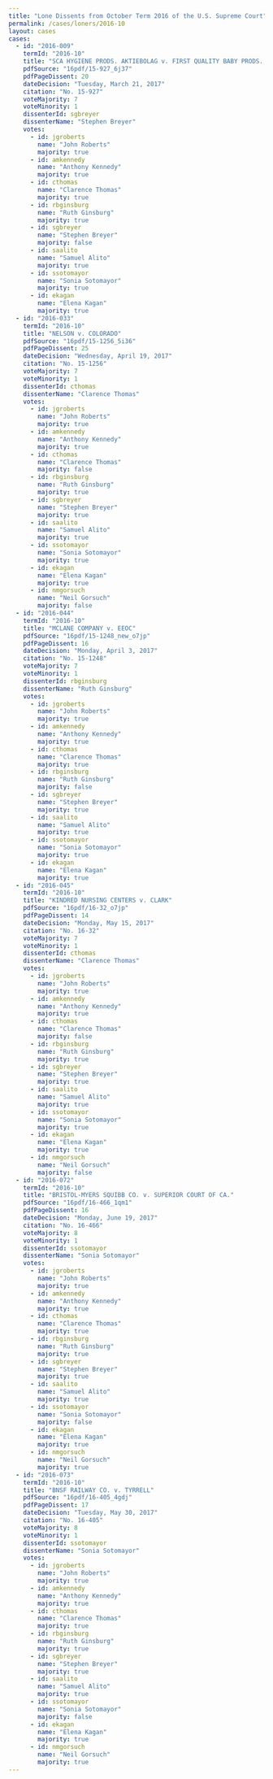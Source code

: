 ```yaml
---
title: "Lone Dissents from October Term 2016 of the U.S. Supreme Court"
permalink: /cases/loners/2016-10
layout: cases
cases:
  - id: "2016-009"
    termId: "2016-10"
    title: "SCA HYGIENE PRODS. AKTIEBOLAG v. FIRST QUALITY BABY PRODS., LLC"
    pdfSource: "16pdf/15-927_6j37"
    pdfPageDissent: 20
    dateDecision: "Tuesday, March 21, 2017"
    citation: "No. 15-927"
    voteMajority: 7
    voteMinority: 1
    dissenterId: sgbreyer
    dissenterName: "Stephen Breyer"
    votes:
      - id: jgroberts
        name: "John Roberts"
        majority: true
      - id: amkennedy
        name: "Anthony Kennedy"
        majority: true
      - id: cthomas
        name: "Clarence Thomas"
        majority: true
      - id: rbginsburg
        name: "Ruth Ginsburg"
        majority: true
      - id: sgbreyer
        name: "Stephen Breyer"
        majority: false
      - id: saalito
        name: "Samuel Alito"
        majority: true
      - id: ssotomayor
        name: "Sonia Sotomayor"
        majority: true
      - id: ekagan
        name: "Elena Kagan"
        majority: true
  - id: "2016-033"
    termId: "2016-10"
    title: "NELSON v. COLORADO"
    pdfSource: "16pdf/15-1256_5i36"
    pdfPageDissent: 25
    dateDecision: "Wednesday, April 19, 2017"
    citation: "No. 15-1256"
    voteMajority: 7
    voteMinority: 1
    dissenterId: cthomas
    dissenterName: "Clarence Thomas"
    votes:
      - id: jgroberts
        name: "John Roberts"
        majority: true
      - id: amkennedy
        name: "Anthony Kennedy"
        majority: true
      - id: cthomas
        name: "Clarence Thomas"
        majority: false
      - id: rbginsburg
        name: "Ruth Ginsburg"
        majority: true
      - id: sgbreyer
        name: "Stephen Breyer"
        majority: true
      - id: saalito
        name: "Samuel Alito"
        majority: true
      - id: ssotomayor
        name: "Sonia Sotomayor"
        majority: true
      - id: ekagan
        name: "Elena Kagan"
        majority: true
      - id: nmgorsuch
        name: "Neil Gorsuch"
        majority: false
  - id: "2016-044"
    termId: "2016-10"
    title: "MCLANE COMPANY v. EEOC"
    pdfSource: "16pdf/15-1248_new_o7jp"
    pdfPageDissent: 16
    dateDecision: "Monday, April 3, 2017"
    citation: "No. 15-1248"
    voteMajority: 7
    voteMinority: 1
    dissenterId: rbginsburg
    dissenterName: "Ruth Ginsburg"
    votes:
      - id: jgroberts
        name: "John Roberts"
        majority: true
      - id: amkennedy
        name: "Anthony Kennedy"
        majority: true
      - id: cthomas
        name: "Clarence Thomas"
        majority: true
      - id: rbginsburg
        name: "Ruth Ginsburg"
        majority: false
      - id: sgbreyer
        name: "Stephen Breyer"
        majority: true
      - id: saalito
        name: "Samuel Alito"
        majority: true
      - id: ssotomayor
        name: "Sonia Sotomayor"
        majority: true
      - id: ekagan
        name: "Elena Kagan"
        majority: true
  - id: "2016-045"
    termId: "2016-10"
    title: "KINDRED NURSING CENTERS v. CLARK"
    pdfSource: "16pdf/16-32_o7jp"
    pdfPageDissent: 14
    dateDecision: "Monday, May 15, 2017"
    citation: "No. 16-32"
    voteMajority: 7
    voteMinority: 1
    dissenterId: cthomas
    dissenterName: "Clarence Thomas"
    votes:
      - id: jgroberts
        name: "John Roberts"
        majority: true
      - id: amkennedy
        name: "Anthony Kennedy"
        majority: true
      - id: cthomas
        name: "Clarence Thomas"
        majority: false
      - id: rbginsburg
        name: "Ruth Ginsburg"
        majority: true
      - id: sgbreyer
        name: "Stephen Breyer"
        majority: true
      - id: saalito
        name: "Samuel Alito"
        majority: true
      - id: ssotomayor
        name: "Sonia Sotomayor"
        majority: true
      - id: ekagan
        name: "Elena Kagan"
        majority: true
      - id: nmgorsuch
        name: "Neil Gorsuch"
        majority: false
  - id: "2016-072"
    termId: "2016-10"
    title: "BRISTOL-MYERS SQUIBB CO. v. SUPERIOR COURT OF CA."
    pdfSource: "16pdf/16-466_1qm1"
    pdfPageDissent: 16
    dateDecision: "Monday, June 19, 2017"
    citation: "No. 16-466"
    voteMajority: 8
    voteMinority: 1
    dissenterId: ssotomayor
    dissenterName: "Sonia Sotomayor"
    votes:
      - id: jgroberts
        name: "John Roberts"
        majority: true
      - id: amkennedy
        name: "Anthony Kennedy"
        majority: true
      - id: cthomas
        name: "Clarence Thomas"
        majority: true
      - id: rbginsburg
        name: "Ruth Ginsburg"
        majority: true
      - id: sgbreyer
        name: "Stephen Breyer"
        majority: true
      - id: saalito
        name: "Samuel Alito"
        majority: true
      - id: ssotomayor
        name: "Sonia Sotomayor"
        majority: false
      - id: ekagan
        name: "Elena Kagan"
        majority: true
      - id: nmgorsuch
        name: "Neil Gorsuch"
        majority: true
  - id: "2016-073"
    termId: "2016-10"
    title: "BNSF RAILWAY CO. v. TYRRELL"
    pdfSource: "16pdf/16-405_4gdj"
    pdfPageDissent: 17
    dateDecision: "Tuesday, May 30, 2017"
    citation: "No. 16-405"
    voteMajority: 8
    voteMinority: 1
    dissenterId: ssotomayor
    dissenterName: "Sonia Sotomayor"
    votes:
      - id: jgroberts
        name: "John Roberts"
        majority: true
      - id: amkennedy
        name: "Anthony Kennedy"
        majority: true
      - id: cthomas
        name: "Clarence Thomas"
        majority: true
      - id: rbginsburg
        name: "Ruth Ginsburg"
        majority: true
      - id: sgbreyer
        name: "Stephen Breyer"
        majority: true
      - id: saalito
        name: "Samuel Alito"
        majority: true
      - id: ssotomayor
        name: "Sonia Sotomayor"
        majority: false
      - id: ekagan
        name: "Elena Kagan"
        majority: true
      - id: nmgorsuch
        name: "Neil Gorsuch"
        majority: true
---
```

